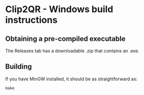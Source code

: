 Clip2QR - Windows build instructions
====================================

## Obtaining a pre-compiled executable

The Releases tab has a downloadable .zip that contains an .exe.

## Building

If you have MinGW installed, it should be as straightforward as:

```
make
```

